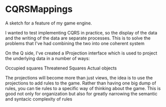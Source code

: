 # CQRSMappings
A sketch for a feature of my game engine. 

I wanted to test implementing CQRS in practice, so the display of the data and the writing of the data are separate processes.  This is to solve the problems that I've had combining the two into one coherent system

On the Q side, I've created a IProjection interface which is used to project the underlying data in a number of ways:

  Occupied squares
  Threatened Squares
  Actual objects
  
The projections will become more than just views, the idea is to use the projections to add rules to the game.  Rather than having one big dump of rules, you can tie rules to a specific way of thinking about the game.  This is good not only for organization but also for greatly narrowing the semantic and syntacic complexity of rules
